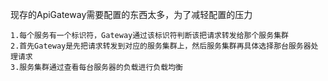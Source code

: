 现存的ApiGateway需要配置的东西太多，为了减轻配置的压力

    1.每个服务有一个标识符，Gateway通过该标识符判断该把请求转发给那个服务集群
    2.首先Gateway是先把请求转发到对应的服务集群上，然后服务集群再具体选择那台服务器处理请求
    3.服务集群通过查看每台服务器的负载进行负载均衡
